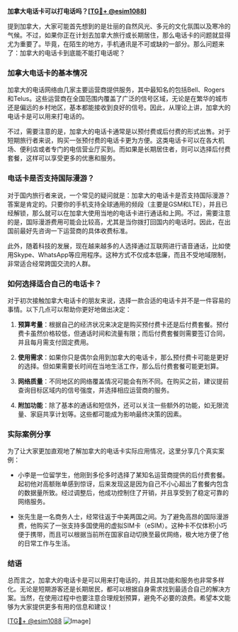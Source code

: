 **加拿大电话卡可以打电话吗？[[TG💪+ @esim1088](https://t.me/s/esim1088)]**

提到加拿大，大家可能首先想到的是壮丽的自然风光、多元的文化氛围以及寒冷的气候。不过，如果你正在计划去加拿大旅行或长期居住，那么电话卡的问题就显得尤为重要了。毕竟，在陌生的地方，手机通讯是不可或缺的一部分。那么问题来了：加拿大的电话卡到底能不能打电话呢？

### 加拿大电话卡的基本情况

加拿大的电话网络由几家主要运营商提供服务，其中最知名的包括Bell、Rogers和Telus。这些运营商在全国范围内覆盖了广泛的信号区域，无论是在繁华的城市还是偏远的乡村地区，基本都能接收到良好的信号。因此，从理论上讲，加拿大的电话卡是可以用来打电话的。

不过，需要注意的是，加拿大的电话卡通常是以预付费或后付费的形式出售。对于短期旅行者来说，购买一张预付费的电话卡更为方便。这类电话卡可以在各大机场、便利店或者专门的电信营业厅买到。而如果是长期居住者，则可以选择后付费套餐，这样可以享受更多的优惠和服务。

### 电话卡是否支持国际漫游？

对于国内旅行者来说，一个常见的疑问就是：加拿大的电话卡是否支持国际漫游？答案是肯定的。只要你的手机支持全球通用的频段（主要是GSM和LTE），并且已经解锁，那么就可以在加拿大使用当地的电话卡进行通话和上网。不过，需要注意的是，国际漫游费用可能会比较高，尤其是当你拨打回国内的电话时。因此，在出国前最好先咨询一下运营商的具体收费标准。

此外，随着科技的发展，现在越来越多的人选择通过互联网进行语音通话，比如使用Skype、WhatsApp等应用程序。这种方式不仅成本低廉，而且不受地域限制，非常适合经常跨国交流的人群。

### 如何选择适合自己的电话卡？

对于初次接触加拿大电话卡的朋友来说，选择一款合适的电话卡并不是一件容易的事情。以下几点可以帮助你更好地做出决定：

1. **预算考量**：根据自己的经济状况来决定是购买预付费卡还是后付费套餐。预付费卡虽然价格较低，但通话时间和流量有限；而后付费套餐则需要签订合同，并且每月需支付固定费用。
   
2. **使用需求**：如果你只是偶尔会用到加拿大的电话卡，那么预付费卡可能是更好的选择。但如果需要长时间在当地生活工作，那么后付费套餐可能更划算。
   
3. **网络质量**：不同地区的网络覆盖情况可能会有所不同。在购买之前，建议提前查询目标区域内的信号强度，并选择相应运营商的服务。
   
4. **附加功能**：除了基本的通话和短信外，还可以关注一些额外的功能，如无限流量、家庭共享计划等。这些都可能成为影响最终决策的因素。

### 实际案例分享

为了让大家更加直观地了解加拿大的电话卡实际应用情况，这里分享几个真实案例：

- 小李是一位留学生，他刚到多伦多时选择了某知名运营商提供的后付费套餐。起初他对高额账单感到惊讶，后来发现这是因为自己不小心超出了套餐内包含的数据量所致。经过调整后，他成功控制住了开销，并且享受到了稳定可靠的网络服务。
  
- 张先生是一名商务人士，经常往返于中美两国之间。为了避免高昂的国际漫游费，他购买了一张支持多国使用的虚拟SIM卡（eSIM）。这种卡不仅体积小巧便于携带，而且可以根据当前所在国家自动切换至最优网络，极大地方便了他的日常工作与生活。

### 结语

总而言之，加拿大的电话卡是可以用来打电话的，并且其功能和服务也非常多样化。无论是短期游客还是长期居民，都可以根据自身需求找到最适合自己的解决方案。当然，在使用过程中也要注意合理规划预算，避免不必要的浪费。希望本文能够为大家提供更多有用的信息和建议！

[[TG💪+ @esim1088](https://t.me/s/esim1088) ![Image](https://i.postimg.cc/4NQfJmqS/Snipaste-2025-05-13-00-14-12.png)]